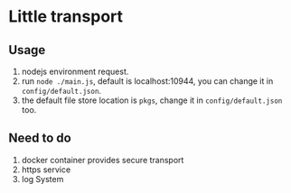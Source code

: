 # Little transport

## Usage

1. nodejs environment request.
2. run `node ./main.js`, default is localhost:10944, you can change it in `config/default.json`.
3. the default file store location is `pkgs`, change it in `config/default.json` too.
## Need to do

1. docker container provides secure transport
2. https service
3. log System
